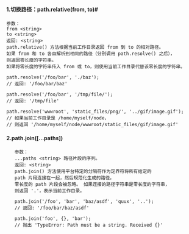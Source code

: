 #### 1.切换路径：path.relative(from, to)#
    参数：
    from <string>
    to <string>
    返回: <string>
    path.relative() 方法根据当前工作目录返回 from 到 to 的相对路径。 
    如果 from 和 to 各自解析到相同的路径（分别调用 path.resolve() 之后），
    则返回零长度的字符串。
    如果将零长度的字符串传入 from 或 to，则使用当前工作目录代替该零长度的字符串。

    path.resolve('/foo/bar', './baz');
    // 返回: '/foo/bar/baz'
    
    path.resolve('/foo/bar', '/tmp/file/');
    // 返回: '/tmp/file'
    
    path.resolve('wwwroot', 'static_files/png/', '../gif/image.gif');
    // 如果当前工作目录是 /home/myself/node，
    // 则返回 '/home/myself/node/wwwroot/static_files/gif/image.gif'

#### 2.path.join([...paths])
       参数：
       ...paths <string> 路径片段的序列。
       返回: <string>
       path.join() 方法使用平台特定的分隔符作为定界符将所有给定的 
       path 片段连接在一起，然后规范化生成的路径。
       零长度的 path 片段会被忽略。 如果连接的路径字符串是零长度的字符串，
       则返回 '.'，表示当前工作目录。
       
       path.join('/foo', 'bar', 'baz/asdf', 'quux', '..');
       // 返回: '/foo/bar/baz/asdf'
       
       path.join('foo', {}, 'bar');
       // 抛出 'TypeError: Path must be a string. Received {}'
